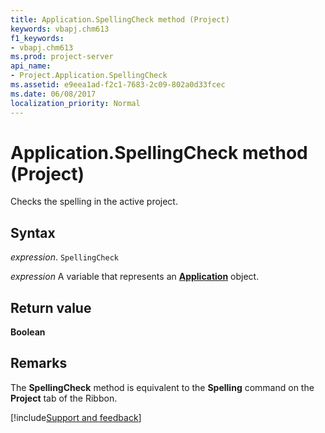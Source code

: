 ```yaml
---
title: Application.SpellingCheck method (Project)
keywords: vbapj.chm613
f1_keywords:
- vbapj.chm613
ms.prod: project-server
api_name:
- Project.Application.SpellingCheck
ms.assetid: e9eea1ad-f2c1-7683-2c09-802a0d33fcec
ms.date: 06/08/2017
localization_priority: Normal
---
```



# Application.SpellingCheck method (Project)

Checks the spelling in the active project.


## Syntax

_expression_. `SpellingCheck`

_expression_ A variable that represents an **[Application](Project.Application.md)** object.


## Return value

 **Boolean**


## Remarks

The  **SpellingCheck** method is equivalent to the **Spelling** command on the **Project** tab of the Ribbon.

[!include[Support and feedback](~/includes/feedback-boilerplate.md)]